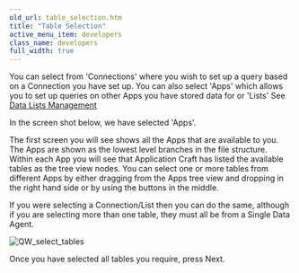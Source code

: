 ```yaml
---
old_url: table_selection.htm
title: "Table Selection"
active_menu_item: developers
class_name: developers
full_width: true
---
```



You can select from 'Connections' where you wish to set up a query based on a Connection you have set up. You can also select 'Apps' which allows you to set up queries on other Apps you have stored data for or 'Lists' See [Data Lists Management](/developers/documentation/product-guide/advanced-features/data-lists-management/)

In the screen shot below, we have selected 'Apps'.

The first screen you will see shows all the Apps that are available to you. The Apps are shown as the lowest level branches in the file structure. Within each App you will see that Application Craft has listed the available tables as the tree view nodes. You can select one or more tables from different Apps by either dragging from the Apps tree view and dropping in the right hand side or by using the buttons in the middle.

If you were selecting a Connection/List then you can do the same, although if you are selecting more than one table, they must all be from a Single Data Agent.

![QW\_select\_tables](/img/docs/qw_select_tables.zoom70.png)

Once you have selected all tables you require, press Next.
